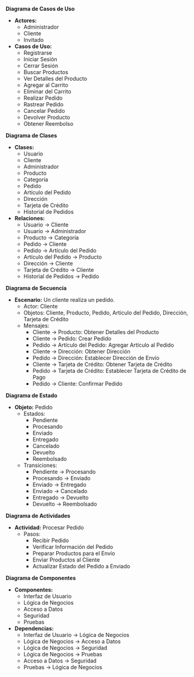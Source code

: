 **Diagrama de Casos de Uso**

* **Actores:**
    * Administrador
    * Cliente
    * Invitado
* **Casos de Uso:**
    * Registrarse
    * Iniciar Sesión
    * Cerrar Sesión
    * Buscar Productos
    * Ver Detalles del Producto
    * Agregar al Carrito
    * Eliminar del Carrito
    * Realizar Pedido
    * Rastrear Pedido
    * Cancelar Pedido
    * Devolver Producto
    * Obtener Reembolso

**Diagrama de Clases**

* **Clases:**
    * Usuario
    * Cliente
    * Administrador
    * Producto
    * Categoría
    * Pedido
    * Artículo del Pedido
    * Dirección
    * Tarjeta de Crédito
    * Historial de Pedidos
* **Relaciones:**
    * Usuario → Cliente
    * Usuario → Administrador
    * Producto → Categoría
    * Pedido → Cliente
    * Pedido → Artículo del Pedido
    * Artículo del Pedido → Producto
    * Dirección → Cliente
    * Tarjeta de Crédito → Cliente
    * Historial de Pedidos → Pedido

**Diagrama de Secuencia**

* **Escenario:** Un cliente realiza un pedido.
    * Actor: Cliente
    * Objetos: Cliente, Producto, Pedido, Artículo del Pedido, Dirección, Tarjeta de Crédito
    * Mensajes:
        * Cliente → Producto: Obtener Detalles del Producto
        * Cliente → Pedido: Crear Pedido
        * Pedido → Artículo del Pedido: Agregar Artículo al Pedido
        * Cliente → Dirección: Obtener Dirección
        * Pedido → Dirección: Establecer Dirección de Envío
        * Cliente → Tarjeta de Crédito: Obtener Tarjeta de Crédito
        * Pedido → Tarjeta de Crédito: Establecer Tarjeta de Crédito de Pago
        * Pedido → Cliente: Confirmar Pedido

**Diagrama de Estado**

* **Objeto:** Pedido
    * Estados:
        * Pendiente
        * Procesando
        * Enviado
        * Entregado
        * Cancelado
        * Devuelto
        * Reembolsado
    * Transiciones:
        * Pendiente → Procesando
        * Procesando → Enviado
        * Enviado → Entregado
        * Enviado → Cancelado
        * Entregado → Devuelto
        * Devuelto → Reembolsado

**Diagrama de Actividades**

* **Actividad:** Procesar Pedido
    * Pasos:
        * Recibir Pedido
        * Verificar Información del Pedido
        * Preparar Productos para el Envío
        * Enviar Productos al Cliente
        * Actualizar Estado del Pedido a Enviado

**Diagrama de Componentes**

* **Componentes:**
    * Interfaz de Usuario
    * Lógica de Negocios
    * Acceso a Datos
    * Seguridad
    * Pruebas
* **Dependencias:**
    * Interfaz de Usuario → Lógica de Negocios
    * Lógica de Negocios → Acceso a Datos
    * Lógica de Negocios → Seguridad
    * Lógica de Negocios → Pruebas
    * Acceso a Datos → Seguridad
    * Pruebas → Lógica de Negocios